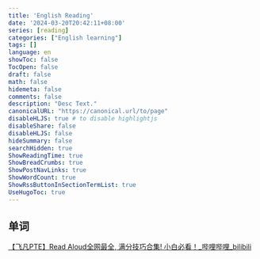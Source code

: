 ```yaml
---
title: 'English Reading'
date: '2024-03-20T20:42:11+08:00'
series: [reading]
categories: ["English learning"]
tags: []
language: en
showToc: false
TocOpen: false
draft: false
math: false
hidemeta: false
comments: false
description: "Desc Text."
canonicalURL: "https://canonical.url/to/page"
disableHLJS: true # to disable highlightjs
disableShare: false
disableHLJS: false
hideSummary: false
searchHidden: true
ShowReadingTime: true
ShowBreadCrumbs: true
ShowPostNavLinks: true
ShowWordCount: true
ShowRssButtonInSectionTermList: true
UseHugoToc: true
---
```


## 单词

[【飞凡PTE】Read Aloud全网最全, 满分技巧合集! 小白必看！_哔哩哔哩_bilibili](https://www.bilibili.com/video/BV1Th41167z7/?spm_id_from=333.337.search-card.all.click&vd_source=e73763f897ab8c92fdc67c477da1e273)
